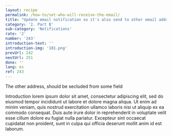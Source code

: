 ```yaml
---
layout: recipe
permalink: /how-to/set-who-will-receive-the-email/
title: "Update email notification so it's also send to other email address"
category: '2. Part B'
sub-category: 'Notifications'
rate: '2'
number: '243'
introduction-text: ''
introduction-img: '101.png'
prevUrl: 242
nextUrl: 251
done: ''
lang: es
ref: 243
---
```


The other address, should be secluded from some field

Introduction lorem ipsum dolor sit amet, consectetur adipiscing elit, sed do eiusmod tempor incididunt ut labore et dolore magna aliqua. Ut enim ad minim veniam, quis nostrud exercitation ullamco laboris nisi ut aliquip ex ea commodo consequat. Duis aute irure dolor in reprehenderit in voluptate velit esse cillum dolore eu fugiat nulla pariatur. Excepteur sint occaecat cupidatat non proident, sunt in culpa qui officia deserunt mollit anim id est laborum.

